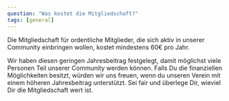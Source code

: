 ```yaml
---
question: "Was kostet die Mitgliedschaft?"
tags: [general]
---
```


Die Mitgliedschaft für ordentliche Mitglieder, die sich aktiv in unserer Community einbringen wollen, kostet mindestens 60€ pro Jahr.

Wir haben diesen geringen Jahresbeitrag festgelegt, damit möglichst viele Personen Teil unserer Community werden können. Falls Du die finanziellen Möglichkeiten besitzt, würden wir uns freuen, wenn du unseren Verein mit einem höheren Jahresbeitrag unterstützt. Sei fair und überlege Dir, wieviel Dir die Mitgliedschaft wert ist.
